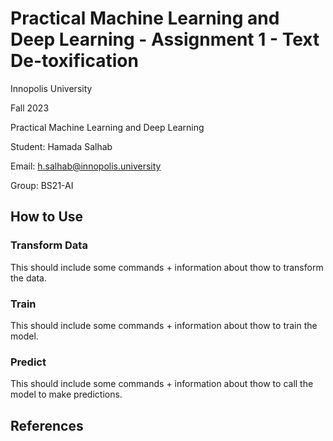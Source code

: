 # Practical Machine Learning and Deep Learning - Assignment 1 - Text De-toxification

Innopolis University

Fall 2023

Practical Machine Learning and Deep Learning

Student: Hamada Salhab

Email: <h.salhab@innopolis.university>

Group: BS21-AI

## How to Use

### Transform Data

This should include some commands + information about thow to transform the data.

### Train

This should include some commands + information about thow to train the model.

### Predict

This should include some commands + information about thow to call the model to make predictions.

## References
